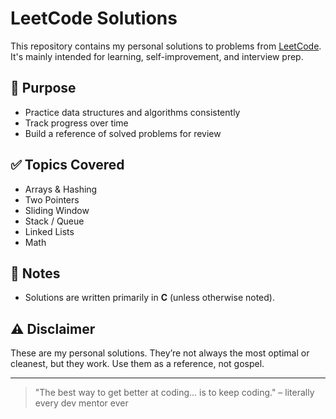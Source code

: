 # LeetCode Solutions

This repository contains my personal solutions to problems from [LeetCode]([(https://leetcode.com/u/Zakwan177/)]). It's mainly intended for learning, self-improvement, and interview prep.

## 🧠 Purpose

- Practice data structures and algorithms consistently
- Track progress over time
- Build a reference of solved problems for review

## ✅ Topics Covered

- Arrays & Hashing  
- Two Pointers  
- Sliding Window  
- Stack / Queue  
- Linked Lists  
- Math 

## 📌 Notes

- Solutions are written primarily in **C** (unless otherwise noted).

## ⚠️ Disclaimer

These are my personal solutions. They’re not always the most optimal or cleanest, but they work. Use them as a reference, not gospel.

---

> "The best way to get better at coding... is to keep coding." – literally every dev mentor ever
